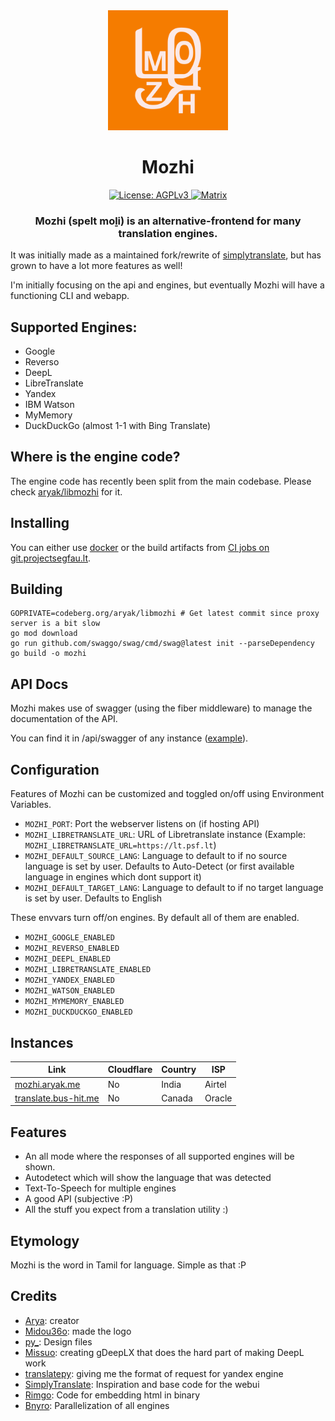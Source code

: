 <div align="center">
  <img src="public/assets/mozhi.svg" width="192" height="192" alt="Mozhi logo">
  <h1>Mozhi</h1>

  <a href="https://www.gnu.org/licenses/agpl-3.0.en.html">
    <img alt="License: AGPLv3" src="https://shields.io/badge/License-AGPL%20v3-blue.svg">
  </a>
  <a href="https://matrix.to/#/#mozhi:frei.chat">
  	<img alt="Matrix" src="https://img.shields.io/badge/matrix-000000?style=for-the-badge&logo=Matrix&logoColor=white">
  </a>

  <h3>Mozhi (spelt moḻi) is an alternative-frontend for many translation engines.</h3>
</div>

It was initially made as a maintained fork/rewrite of [simplytranslate](https://codeberg.org/SimpleWeb/SimplyTranslate-Web), but has grown to have a lot more features as well!

I'm initially focusing on the api and engines, but eventually Mozhi will have a functioning CLI and webapp.

## Supported Engines:
- Google
- Reverso
- DeepL
- LibreTranslate
- Yandex
- IBM Watson
- MyMemory
- DuckDuckGo (almost 1-1 with Bing Translate)

## Where is the engine code?
The engine code has recently been split from the main codebase. Please check [aryak/libmozhi](https://codeberg.org/aryak/libmozhi) for it.

## Installing
You can either use [docker](https://codeberg.org/aryak/mozhi/src/branch/master/compose.yml) or the build artifacts from [CI jobs on git.projectsegfau.lt](https://git.projectsegfau.lt/arya/mozhi/actions).

## Building
```
GOPRIVATE=codeberg.org/aryak/libmozhi # Get latest commit since proxy server is a bit slow
go mod download
go run github.com/swaggo/swag/cmd/swag@latest init --parseDependency
go build -o mozhi
```

## API Docs
Mozhi makes use of swagger (using the fiber middleware) to manage the documentation of the API.

You can find it in /api/swagger of any instance ([example](https://mozhi.aryak.me/api/swagger/index.html)).

## Configuration
Features of Mozhi can be customized and toggled on/off using Environment Variables.

- `MOZHI_PORT`: Port the webserver listens on (if hosting API)
- `MOZHI_LIBRETRANSLATE_URL`: URL of Libretranslate instance (Example: `MOZHI_LIBRETRANSLATE_URL=https://lt.psf.lt`)
- `MOZHI_DEFAULT_SOURCE_LANG`: Language to default to if no source language is set by user. Defaults to Auto-Detect (or first available language in engines which dont support it)
- `MOZHI_DEFAULT_TARGET_LANG`: Language to default to if no target language is set by user. Defaults to English

These envvars turn off/on engines. By default all of them are enabled.
- `MOZHI_GOOGLE_ENABLED`
- `MOZHI_REVERSO_ENABLED`
- `MOZHI_DEEPL_ENABLED`
- `MOZHI_LIBRETRANSLATE_ENABLED`
- `MOZHI_YANDEX_ENABLED`
- `MOZHI_WATSON_ENABLED`
- `MOZHI_MYMEMORY_ENABLED`
- `MOZHI_DUCKDUCKGO_ENABLED`

## Instances

| Link | Cloudflare | Country | ISP | 
| -------- | ---------- | ----------- | ----- |
| [mozhi.aryak.me](https://mozhi.aryak.me) | No | India | Airtel |
| [translate.bus-hit.me](https://translate.bus-hit.me) | No | Canada | Oracle |

## Features
- An all mode where the responses of all supported engines will be shown.
- Autodetect which will show the language that was detected
- Text-To-Speech for multiple engines
- A good API (subjective :P)
- All the stuff you expect from a translation utility :)

## Etymology
Mozhi is the word in Tamil for language. Simple as that :P

## Credits
- [Arya](https://aryak.me): creator
- [Midou36o](https://midou.dev): made the logo
- [py_](https://github.com/supercolbat): Design files
- [Missuo](https://github.com/missuo): creating gDeepLX that does the hard part of making DeepL work
- [translatepy](https://github.com/Animenosekai/translate): giving me the format of request for yandex engine
- [SimplyTranslate](https://codeberg.org/simpleweb/simplytranslate): Inspiration and base code for the webui
- [Rimgo](https://codeberg.org/rimgo/rimgo): Code for embedding html in binary
- [Bnyro](https://me.chatoyer.de): Parallelization of all engines
